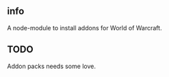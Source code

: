 ## info
A node-module to install addons for World of Warcraft.




## TODO
Addon packs needs some love.
